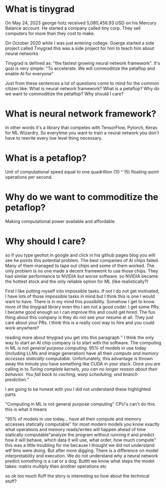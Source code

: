 # What is tinygrad

On May 24, 2023 george hotz received 5,080,456.93 USD on his Mercury Balance account. He started a company called tiny corp.
They sell computers for more than they cost to make. 

On October 2020 while I was just entering college. Goerge started a side project called Tinygrad this was a side project for him to teach him about neural networks

Tinygrad is defined as: "the fastest growing neural network framework". It's goal is very simple: "To accelerate. We will commoditize the petaflop and enable AI for everyone"

Just from these sentences a lot of questions come to mind for the common citizen like:
What is neural network framework?
What is a petaflop?
Why do we want to commoditize the petaflop?
Why should I care?

# What is neural network framework?
In other words it's a library that competes with TensorFlow, Pytorch, Keras for ML Wizardry. So everytime you want to train a neural network you don't have to rewrite every low level thing necessary.

# What is a petaflop?
Unit of computational speed equal to one quadrillion (10 ^ 15) floating-point operations per second. 

# Why do we want to commoditize the petaflop?
Making computational power available and affordable

# Why should I care? 
so if you type geohot in google and click in his github pages blog you will see he points this potential problem. The best companies of AI chips failed. Many of them managed to tape out chips and some of them worked. The only problem is no one made a decent framework to use those chips. They had similar performance to NVIDIA but worse software. so NVIDIA became the hottest stock and the only reliable option for ML (like realistically?)

First I like putting myself into impossible tasks. If not I do not get motivated, I have lots of those impossible tasks in mind but I think this is one I would want to have. There is in my mind this possibility. Somehow I get to know more of the tinygrad library even tho I am not a good coder. I get some PRs. I became good enough so I can improve this and could get hired. The fun thing about this company is they do not see your resume at all. They just care about your PRs. I think this is a really cool way to hire and you could work anywhere?

reading more about tinygrad you get into this paragraph
"
I think the only way to start an AI chip company is to start with the software. The computing in ML is not *general purpose computing*. 95% of models in use today (including LLMs and image generation) have all their *compute and memory accesses statically computable*.
Unfortunately, this advantage is thrown away the minute you have something like CUDA in your stack. Once you are calling in to *Turing complete kernels, you can no longer reason about their behavior. You fall back to caching, warp scheduling, and branch prediction.*"

I am going to be honest with you I did not understand these highlighted parts

"Computing in ML is not general purpose computing"
    CPU's can't do this. this is what it means

"95% of models in use today... have all their compute and memory accesses statically computable"
    for most modern models you know exactly what operations and memory reads/writes will happen ahead of time
    statically computable"analyze the program without running it and predict how it will behave, which data it will use, what order, how much compute"
    this was a little troubling for me because I thought we did not understand wtf llms were doing. But after more digging. There is a difference on model interpretability and execution. We do not understand why a neural network predict something is a cat or a dog. Butttt we know what steps the model takes: matrix multiply then another operations etc

so ok too much fluff the story is interesting so how about the technical stuff?
